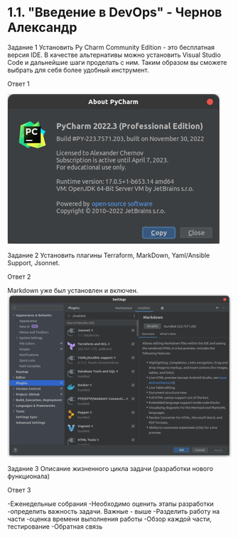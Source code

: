 # 1.1. "Введение в DevOps" - Чернов Александр
Задание 1
Установить Py Charm Community Edition - это бесплатная версия IDE.
В качестве альтернативы можно установить Visual Studio Code и дальнейшие шаги проделать с ним. Таким образом вы сможете выбрать для себя более удобный инструмент.

Ответ 1

![img.png](img.png)

Задание 2
Установить плагины 
Terraform,
MarkDown,
Yaml/Ansible Support,
Jsonnet.

Ответ 2

Markdown уже был установлен и включен.
![img_1.png](img_1.png)

Задание 3
Описание жизненного цикла задачи (разработки нового функционала)

Ответ 3

-Еженедельные собрания
-Необходимо оценить этапы разработки
-определить важность задачи. Важные - выше
-Разделить работу на части
-оценка времени выполнения работы
-Обзор каждой части, тестирование
-Обратная связь


